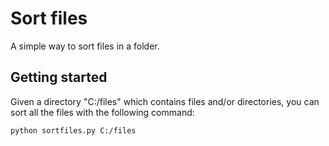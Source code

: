 Sort files
==========

A simple way to sort files in a folder.

Getting started
---------------

Given a directory "C:/files" which contains files and/or directories, you can sort all the files 
with the following command:
```
python sortfiles.py C:/files
```

